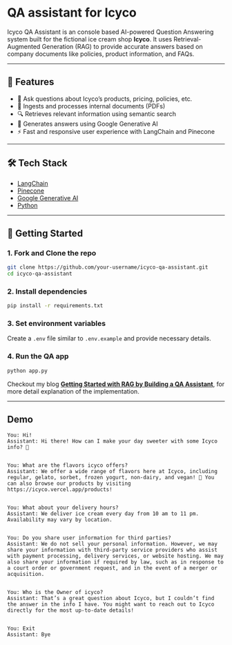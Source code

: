 # QA assistant for Icyco

Icyco QA Assistant is an console based AI-powered Question Answering system built for the fictional ice cream shop **Icyco**. It uses Retrieval-Augmented Generation (RAG) to provide accurate answers based on company documents like policies, product information, and FAQs.

---

## 🧠 Features

- 💬 Ask questions about Icyco’s products, pricing, policies, etc.
- 📄 Ingests and processes internal documents (PDFs)
- 🔍 Retrieves relevant information using semantic search
- 🤖 Generates answers using Google Generative AI
- ⚡ Fast and responsive user experience with LangChain and Pinecone

---

## 🛠️ Tech Stack

- [LangChain](https://www.langchain.com/)
- [Pinecone](https://www.pinecone.io/)
- [Google Generative AI](https://ai.google.dev/)
- [Python](https://www.python.org/)

---

## 🚀 Getting Started

### 1. Fork and Clone the repo

```bash
git clone https://github.com/your-username/icyco-qa-assistant.git
cd icyco-qa-assistant
```

### 2. Install dependencies

```bash
pip install -r requirements.txt
```

### 3. Set environment variables

Create a `.env` file similar to `.env.example` and provide necessary details.

### 4. Run the QA app

````bash
python app.py
````

Checkout my blog **[Getting Started with RAG by Building a QA Assistant](https://medium.com/@dharshib.8/getting-started-with-rag-by-building-a-qa-assistant-a72b9140b554)**, for more detail explanation of the implementation.

---

## Demo

```
You: Hi!
Assistant: Hi there! How can I make your day sweeter with some Icyco info? 🍦


You: What are the flavors icyco offers?
Assistant: We offer a wide range of flavors here at Icyco, including regular, gelato, sorbet, frozen yogurt, non-dairy, and vegan! 🍦 You can also browse our products by visiting https://icyco.vercel.app/products!


You: What about your delivery hours?
Assistant: We deliver ice cream every day from 10 am to 11 pm. Availability may vary by location.


You: Do you share user information for third parties?
Assistant: We do not sell your personal information. However, we may share your information with third-party service providers who assist with payment processing, delivery services, or website hosting. We may also share your information if required by law, such as in response to a court order or government request, and in the event of a merger or acquisition.


You: Who is the Owner of icyco?
Assistant: That’s a great question about Icyco, but I couldn’t find the answer in the info I have. You might want to reach out to Icyco directly for the most up-to-date details!


You: Exit
Assistant: Bye
```